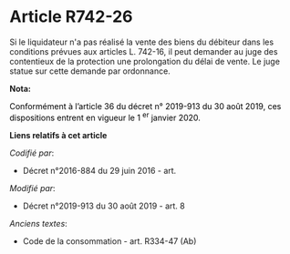 # Article R742-26

Si le liquidateur n'a pas réalisé la vente des biens du débiteur dans les conditions prévues aux articles L. 742-16, il peut
demander au     juge des contentieux de la protection une prolongation du délai de vente. Le juge statue sur cette demande
par ordonnance.

**Nota:**

<font color="black">Conformément à l’article 36 du décret n° 2019-913 du 30 août 2019, ces dispositions entrent en vigueur le
1
    <sup>er</sup> janvier 2020.</font>

**Liens relatifs à cet article**

_Codifié par_:

  - Décret n°2016-884 du 29 juin 2016 - art.

_Modifié par_:

  - Décret n°2019-913 du 30 août 2019 - art. 8

_Anciens textes_:

  - Code de la consommation - art. R334-47 (Ab)
